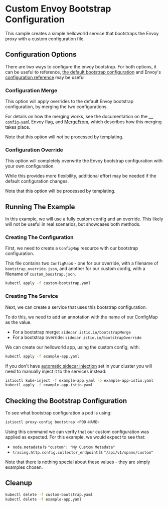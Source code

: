 # Custom Envoy Bootstrap Configuration

This sample creates a simple helloworld service that bootstraps the Envoy proxy with a custom configuration file.

## Configuration Options

There are two ways to configure the envoy bootstrap. For both options, it can be useful to reference, [the default bootstrap configuration](/tools/deb/envoy_bootstrap_v2.json) and Envoy's [configuration reference](https://www.envoyproxy.io/docs/envoy/latest/configuration/configuration#config) may be useful

### Configuration Merge

This option will apply overrides to the default Envoy bootstrap configuration, by merging the two configurations.

For details on how the merging works, see the documentation on the [`--config-yaml`](https://www.envoyproxy.io/docs/envoy/v1.7.1/operations/cli#cmdoption-config-yaml) Envoy flag, and [MergeFrom](https://developers.google.com/protocol-buffers/docs/reference/cpp/google.protobuf.message#Message.MergeFrom.details), which describes how this merging takes place.

Note that this option will *not* be processed by templating.

### Configuration Override

This option will completely overwrite the Envoy bootstrap configuration with your own configuration.

While this provides more flexibility, additional effort may be needed if the default configuration changes.

Note that this option will be processed by templating.

## Running The Example

In this example, we will use a fully custom config and an override. This likely will not be useful in real scenarios, but showcases both methods.

### Creating The Configuration
First, we need to create a `ConfigMap` resource with our bootstrap configuration.

This file contains two `ConfigMap`s - one for our override, with a filename of `bootstrap_override.json`, and another for our custom config, with a filename of `custom_boostrap.json`.

```bash
kubectl apply -f custom-bootstrap.yaml
```

### Creating The Service

Next, we can create a service that uses this bootstrap configuration.

To do this, we need to add an annotation with the name of our ConfigMap as the value.

* For a bootstrap merge: `sidecar.istio.io/bootstrapMerge`
* For a bootstrap override: `sidecar.istio.io/bootstrapOverride`

We can create our helloworld app, using the custom config, with:

```bash
kubectl apply -f example-app.yaml
```

If you don't have [automatic sidecar injection](https://istio.io/docs/setup/kubernetes/sidecar-injection.html#automatic-sidecar-injection)
set in your cluster you will need to manually inject it to the services instead:

```bash
istioctl kube-inject -f example-app.yaml -o example-app-istio.yaml
kubectl apply -f example-app-istio.yaml
```

## Checking the Bootstrap Configuration

To see what bootstrap configuration a pod is using:

```bash
istioctl proxy-config bootstrap <POD-NAME>
```

Using this command we can verify that our custom configuration was applied as expected. For this example, we would expect to see that:

* `node.metadata` is `"custom": "My Custom Metadata"`
* `tracing.http.config.collector_endpoint` is `"/api/v1/spans/custom"`

Note that there is nothing special about these values - they are simply examples chosen.

## Cleanup

```bash
kubectl delete -f custom-bootstrap.yaml
kubectl delete -f example-app.yaml
```
